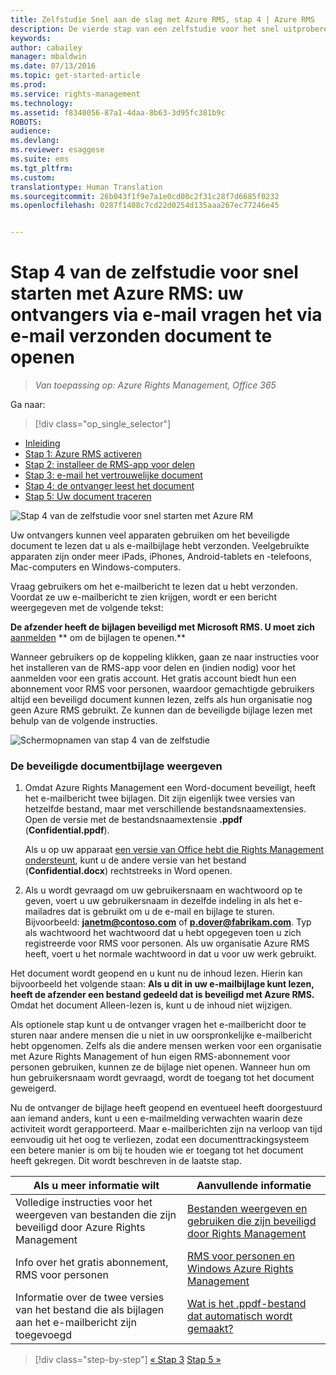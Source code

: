 ```yaml
---
title: Zelfstudie Snel aan de slag met Azure RMS, stap 4 | Azure RMS
description: De vierde stap van een zelfstudie voor het snel uitproberen van Microsoft Azure Rights Management voor uw organisatie, met slechts 5 stappen die u in minder dan 15 minuten kunt uitvoeren.
keywords: 
author: cabailey
manager: mbaldwin
ms.date: 07/13/2016
ms.topic: get-started-article
ms.prod: 
ms.service: rights-management
ms.technology: 
ms.assetid: f8340056-87a1-4daa-8b63-3d95fc381b9c
ROBOTS: 
audience: 
ms.devlang: 
ms.reviewer: esaggese
ms.suite: ems
ms.tgt_pltfrm: 
ms.custom: 
translationtype: Human Translation
ms.sourcegitcommit: 26b043f1f9e7a1e0cd00c2f31c28f7d6685f0232
ms.openlocfilehash: 0287f1408c7cd22d0254d135aaa267ec77246e45


---
```



# Stap 4 van de zelfstudie voor snel starten met Azure RMS: uw ontvangers via e-mail vragen het via e-mail verzonden document te openen

>*Van toepassing op: Azure Rights Management, Office 365*


Ga naar: 
> [!div class="op_single_selector"]
- [Inleiding](quick-start-tutorial.md)
- [Stap 1: Azure RMS activeren](tutorial-step1.md)
- [Stap 2: installeer de RMS-app voor delen](tutorial-step2.md)
- [Stap 3: e-mail het vertrouwelijke document](tutorial-step3.md)
- [Stap 4: de ontvanger leest het document](tutorial-step4.md)
- [Stap 5: Uw document traceren](tutorial-step5.md)


![Stap 4 van de zelfstudie voor snel starten met Azure RM](../media/AzRMS_QuickStartSteps4.PNG)

Uw ontvangers kunnen veel apparaten gebruiken om het beveiligde document te lezen dat u als e-mailbijlage hebt verzonden. Veelgebruikte apparaten zijn onder meer iPads, iPhones, Android-tablets en -telefoons, Mac-computers en Windows-computers.

Vraag gebruikers om het e-mailbericht te lezen dat u hebt verzonden. Voordat ze uw e-mailbericht te zien krijgen, wordt er een bericht weergegeven met de volgende tekst:

**De afzender heeft de bijlagen beveiligd met Microsoft RMS. U moet zich** [aanmelden](http://aka.ms/rms)
      ** om de bijlagen te openen.**

Wanneer gebruikers op de koppeling klikken, gaan ze naar instructies voor het installeren van de RMS-app voor delen en (indien nodig) voor het aanmelden voor een gratis account. Het gratis account biedt hun een abonnement voor RMS voor personen, waardoor gemachtigde gebruikers altijd een beveiligd document kunnen lezen, zelfs als hun organisatie nog geen Azure RMS gebruikt. Ze kunnen dan de beveiligde bijlage lezen met behulp van de volgende instructies.

![Schermopnamen van stap 4 van de zelfstudie](../media/AzRMS_Tutorial_4_Screenshots.png)

### De beveiligde documentbijlage weergeven

1.  Omdat Azure Rights Management een Word-document beveiligt, heeft het e-mailbericht twee bijlagen. Dit zijn eigenlijk twee versies van hetzelfde bestand, maar met verschillende bestandsnaamextensies. Open de versie met de bestandsnaamextensie **.ppdf** (**Confidential.ppdf**).

    Als u op uw apparaat [een versie van Office hebt die Rights Management ondersteunt](https://technet.microsoft.com/library/dn655136.aspx), kunt u de andere versie van het bestand (**Confidential.docx**) rechtstreeks in Word openen.

2.  Als u wordt gevraagd om uw gebruikersnaam en wachtwoord op te geven, voert u uw gebruikersnaam in dezelfde indeling in als het e-mailadres dat is gebruikt om u de e-mail en bijlage te sturen. Bijvoorbeeld: **janetm@contoso.com** of **p.dover@fabrikam.com**. Typ als wachtwoord het wachtwoord dat u hebt opgegeven toen u zich registreerde voor RMS voor personen. Als uw organisatie Azure RMS heeft, voert u het normale wachtwoord in dat u voor uw werk gebruikt.

Het document wordt geopend en u kunt nu de inhoud lezen. Hierin kan bijvoorbeeld het volgende staan: **Als u dit in uw e-mailbijlage kunt lezen, heeft de afzender een bestand gedeeld dat is beveiligd met Azure RMS.** Omdat het document Alleen-lezen is, kunt u de inhoud niet wijzigen.

Als optionele stap kunt u de ontvanger vragen het e-mailbericht door te sturen naar andere mensen die u niet in uw oorspronkelijke e-mailbericht hebt opgenomen. Zelfs als die andere mensen werken voor een organisatie met Azure Rights Management of hun eigen RMS-abonnement voor personen gebruiken, kunnen ze de bijlage niet openen. Wanneer hun om hun gebruikersnaam wordt gevraagd, wordt de toegang tot het document geweigerd.

Nu de ontvanger de bijlage heeft geopend en eventueel heeft doorgestuurd aan iemand anders, kunt u een e-mailmelding verwachten waarin deze activiteit wordt gerapporteerd. Maar e-mailberichten zijn na verloop van tijd eenvoudig uit het oog te verliezen, zodat een documenttrackingsysteem een betere manier is om bij te houden wie er toegang tot het document heeft gekregen. Dit wordt beschreven in de laatste stap.

|Als u meer informatie wilt|Aanvullende informatie|
|--------------------------------|--------------------------|
|Volledige instructies voor het weergeven van bestanden die zijn beveiligd door Azure Rights Management|[Bestanden weergeven en gebruiken die zijn beveiligd door Rights Management](../rms-client/sharing-app-view-use-files.md)|
|Info over het gratis abonnement, RMS voor personen|[RMS voor personen en Windows Azure Rights Management](../understand-explore/rms-for-individuals.md)|
|Informatie over de twee versies van het bestand die als bijlagen aan het e-mailbericht zijn toegevoegd|[Wat is het .ppdf-bestand dat automatisch wordt gemaakt?](../rms-client/sharing-app-dialog-box.md#what-s-the-ppdf-file-that-s-automatically-created)|


>[!div class="step-by-step"]
[« Stap 3](tutorial-step3.md)
[Stap 5 »](tutorial-step5.md)


<!--HONumber=Aug16_HO4-->


